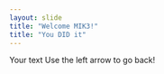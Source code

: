 ```yaml
---
layout: slide
title: "Welcome MIK3!"
title: "You DID it"
---
```

Your text
Use the left arrow to go back!
